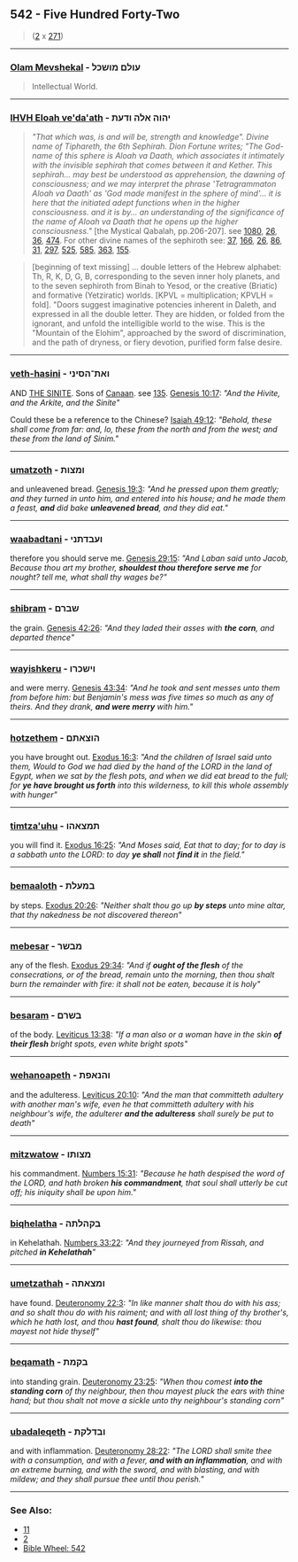 ## 542 - Five Hundred Forty-Two
> ([2](2) x [271](271))

---

### [Olam Mevshekal](/keys/OVLM.MVShKL) - עולם מושכל
> Intellectual World.

---

### [IHVH Eloah ve'da'ath](/keys/IHVH.ALH.VDOTh) - יהוה אלה ודעת
> *"That which was, is and will be, strength and knowledge". Divine name of Tiphareth, the 6th Sephirah. Dion Fortune writes; "The God-name of this sphere is Aloah va Daath, which associates it intimately with the invisible sephirah that comes between it and Kether. This sephirah... may best be understood as apprehension, the dawning of consciousness; and we may interpret the phrase 'Tetragrammaton Aloah va Daath' as 'God made manifest in the sphere of mind'... it is here that the initiated adept functions when in the higher consciousness. and it is by... an understanding of the significance of the name of Aloah va Daath that he opens up the higher consciousness."* [the Mystical Qabalah, pp.206-207]. see [1080](1080), [26](26), [36](36), [474](474). For other divine names of the sephiroth see: [37](37), [166](166), [26](26), [86](86), [31](31), [297](297), [525](525), [585](585), [363](363), [155](155).

> [beginning of text missing] ... double letters of the Hebrew alphabet: Th, R, K, D, G, B, corresponding to the seven inner holy planets, and to the seven sephiroth from Binah to Yesod, or the creative (Briatic) and formative (Yetziratic) worlds. [KPVL = multiplication; KPVLH = fold]. "Doors suggest imaginative potencies inherent in Daleth, and expressed in all the double letter. They are hidden, or folded from the ignorant, and unfold the intelligible world to the wise. This is the "Mountain of the Elohim", approached by the sword of discrimination, and the path of dryness, or fiery devotion, purified form false desire.

---

### [veth-hasini](/keys/VATh-HSINI) - ואת־הסיני
AND [THE SINITE](/keys/HSINI). Sons of [Canaan](/keys/QNON). see [135](135). [Genesis 10:17](https://biblehub.com/genesis/10-17.htm): *"And the Hivite, and the Arkite, and the Sinite"*

Could these be a reference to the Chinese? [Isaiah 49:12](https://biblehub.com/isaiah/49-12.htm): *"Behold, these shall come from far: and, lo, these from the north and from the west; and these from the land of Sinim."*

---

### [umatzoth](/keys/VMTzVTh) - ומצות
and unleavened bread. [Genesis 19:3](https://biblehub.com/genesis/19-3.htm): *"And he pressed upon them greatly; and they turned in unto him, and entered into his house; and he made them a feast, **and** did bake **unleavened bread**, and they did eat."*

---

### [waabadtani](/keys/VOBDThNI) - ועבדתני
therefore you should serve me. [Genesis 29:15](https://biblehub.com/genesis/29-15.htm): *"And Laban said unto Jacob, Because thou art my brother, **shouldest thou therefore serve me** for nought? tell me, what shall thy wages be?"*

---

### [shibram](/keys/ShBRM) - שברם
the grain. [Genesis 42:26](https://biblehub.com/genesis/42-26.htm): *"And they laded their asses with **the corn**, and departed thence"*

---

### [wayishkeru](/keys/VIShKRV) - וישכרו
and were merry. [Genesis 43:34](https://biblehub.com/genesis/43-34.htm): *"And he took and sent messes unto them from before him: but Benjamin's mess was five times so much as any of theirs. And they drank, **and were merry** with him."*

---

### [hotzethem](/keys/HVTzAThM) - הוצאתם
you have brought out. [Exodus 16:3](https://biblehub.com/exodus/16-3.htm): *"And the children of Israel said unto them, Would to God we had died by the hand of the LORD in the land of Egypt, when we sat by the flesh pots, and when we did eat bread to the full; for **ye have brought us forth** into this wilderness, to kill this whole assembly with hunger"*

---

### [timtza'uhu](/keys/ThMTzAHV) - תמצאהו
you will find it. [Exodus 16:25](https://biblehub.com/exodus/16-25.htm): *"And Moses said, Eat that to day; for to day is a sabbath unto the LORD: to day **ye shall** not **find it** in the field."*

---

### [bemaaloth](/keys/BMOLTh) - במעלת
by steps. [Exodus 20:26](https://biblehub.com/exodus/20-26.htm): *"Neither shalt thou go up **by steps** unto mine altar, that thy nakedness be not discovered thereon"*

---

### [mebesar](/keys/MBShR) - מבשר
any of the flesh. [Exodus 29:34](https://biblehub.com/exodus/29-34.htm): *"And if **ought of the flesh** of the consecrations, or of the bread, remain unto the morning, then thou shalt burn the remainder with fire: it shall not be eaten, because it is holy"*

---

### [besaram](/keys/BShRM) - בשרם
of the body. [Leviticus 13:38](https://biblehub.com/leviticus/13-38.htm): *"If a man also or a woman have in the skin **of their flesh** bright spots, even white bright spots"*

---

### [wehanoapeth](/keys/VHNAPTh) - והנאפת
and the adulteress. [Leviticus 20:10](https://biblehub.com/leviticus/20-10.htm): *"And the man that committeth adultery with another man's wife, even he that committeth adultery with his neighbour's wife, the adulterer **and the adulteress** shall surely be put to death"*

---

### [mitzwatow](/keys/MTzVThV) - מצותו
his commandment. [Numbers 15:31](https://biblehub.com/numbers/15-31.htm): *"Because he hath despised the word of the LORD, and hath broken **his commandment**, that soul shall utterly be cut off; his iniquity shall be upon him."*

---

### [biqhelatha](/keys/BQHLThH) - בקהלתה
in Kehelathah. [Numbers 33:22](https://biblehub.com/numbers/33-22.htm): *"And they journeyed from Rissah, and pitched **in Kehelathah**"*

---

### [umetzathah](/keys/VMTzAThH) - ומצאתה
have found. [Deuteronomy 22:3](https://biblehub.com/deuteronomy/22-3.htm): *"In like manner shalt thou do with his ass; and so shalt thou do with his raiment; and with all lost thing of thy brother's, which he hath lost, and thou **hast found**, shalt thou do likewise: thou mayest not hide thyself"*

---

### [beqamath](/keys/BQMTh) - בקמת
into standing grain. [Deuteronomy 23:25](https://biblehub.com/deuteronomy/23-25.htm): *"When thou comest **into the standing corn** of thy neighbour, then thou mayest pluck the ears with thine hand; but thou shalt not move a sickle unto thy neighbour's standing corn"*

---

### [ubadaleqeth](/keys/VBDLQTh) - ובדלקת
and with inflammation. [Deuteronomy 28:22](https://biblehub.com/deuteronomy/28-22.htm): *"The LORD shall smite thee with a consumption, and with a fever, **and with an inflammation**, and with an extreme burning, and with the sword, and with blasting, and with mildew; and they shall pursue thee until thou perish."*

---

### See Also:

- [11](11)
- [2](2)
- [Bible Wheel: 542](https://www.biblewheel.com//GR/GR_Database.php?SearchBy_Gematria=542)
